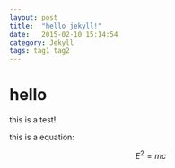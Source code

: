 ```yaml
---
layout: post
title:  "hello jekyll!"
date:   2015-02-10 15:14:54
category: Jekyll
tags: tag1 tag2
---
```


# hello

this is a test!

this is a equation:

$$
E^2=mc
$$

